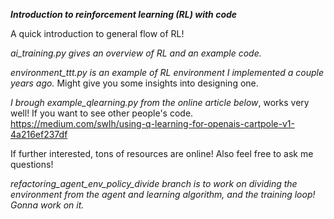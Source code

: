 ***Introduction to reinforcement learning (RL) with code***

A quick introduction to general flow of RL!

*ai_training.py gives an overview of RL and an example code.*

*environment_ttt.py is an example of RL environment I implemented a couple years ago.*
Might give you some insights into designing one. 

*I brough example_qlearning.py from the online article below*, works very well!
If you want to see other people's code.
https://medium.com/swlh/using-q-learning-for-openais-cartpole-v1-4a216ef237df

If further interested, tons of resources are online! Also feel free to ask me questions!

*refactoring_agent_env_policy_divide branch is to work on dividing the environment from the agent and learning algorithm, and the training loop! Gonna work on it.*
